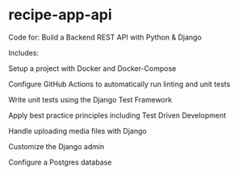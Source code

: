 # recipe-app-api
Code for: Build a Backend REST API with Python &amp; Django

Includes:

Setup a project with Docker and Docker-Compose

Configure GitHub Actions to automatically run linting and unit tests

Write unit tests using the Django Test Framework

Apply best practice principles including Test Driven Development  

Handle uploading media files with Django

Customize the Django admin

Configure a Postgres database
